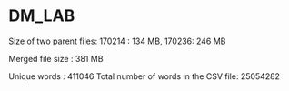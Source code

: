 # DM_LAB
Size of two parent files:
170214 : 134 MB, 170236: 246 MB

Merged file size : 381 MB

Unique words : 411046
Total number of words in the CSV file: 25054282
